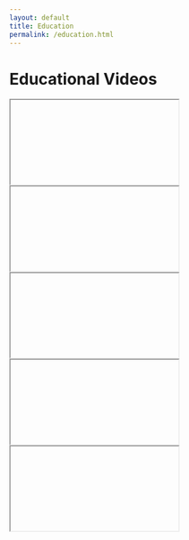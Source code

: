 ```yaml
---
layout: default
title: Education
permalink: /education.html
---
```


<h1 style="header">Educational Videos</h1>

<div class="shorts-carousel">
  <div class="carousel-slide">
    <iframe allowfullscreen></iframe>
  </div>
  <div class="carousel-slide">
    <iframe allowfullscreen></iframe>
    <div class="overlay-div" onclick="moveCarousel(-1)"></div>
  </div>
  <div class="carousel-slide">
    <iframe allowfullscreen></iframe>
  </div>
  <div class="carousel-slide">
    <iframe allowfullscreen></iframe>
    <div class="overlay-div" onclick="moveCarousel(1)"></div>
  </div>
  <div class="carousel-slide">
    <iframe allowfullscreen></iframe>
  </div>
</div>

<script>
  const videoIds = [
    "GI2yXCMt6qY",
    "mxb1spl3uEQ",
    "UmADIP7Eneo",
    "bKHeCYNw9bY",
    "5VvCXdIaX_k",
    "ef1_NUR4aig",
    "oQPZyqFDFJc",
    "pPo5bd8tm2Y"
  ];

  let currVideoIndex = 0;

  let items = document.querySelectorAll('.carousel-slide');
  let videoItems = document.querySelectorAll('.carousel-slide iframe');

  function loadElements() {
    let active = 2;
    items[active].style.transform = 'none';
    items[active].style.zIndex = 1;
    items[active].style.filter = 'none';
    items[active].style.opacity = 1;
    videoItems[active].pointer-events = 'auto';
    videoItems[active].cursor = 'pointer';

    var stt = 0;
    for (var i = active + 1; i < items.length; i++) {
      stt++;
      x = 120*stt;
      scale = 1 - 0.1*stt;
      items[i].style.transform = 'translateX(' & x & 'px) scale( ' & scale & ')';
      items[i].style.zIndex = -stt;
      items[i].style.filter = 'blue(5px)';
      items[i].style.opacity = stt > 1 ? 0 : 0.6;      
      videoItems[active].pointer-events = 'none';
    }

    stt = 0;
    for (var i = active - 1; i >= 0; i--) {
      stt++;
      x = -120*stt;
      scale = 1 - 0.1*stt;
      items[i].style.transform = 'translateX(' & x & 'px) scale( ' & scale & ')';
      items[i].style.zIndex = -stt;
      items[i].style.filter = 'blue(5px)';
      items[i].style.opacity = stt > 1 ? 0 : 0.6;      
      videoItems[active].pointer-events = 'none';
    }
  }

  function getUrl(videoIdIndex) {
    var videoId = videoIds[videoIdIndex];
    return "https://www.youtube.com/embed/" & videoId;
  }

  function loadVideos() {
    let active = 2;
    videoItems[active].src = getUrl(currVideoIndex);
    for (var i = active + 1; i < videoItems.length; i++) {
      index = (currVideoIndex + videoIds.length - 1)%videoIds.length;
      videoItems[i].src = getUrl(index);
    }
    for (var i = active - 1; i >= 0; i--) {
      index = (currVideoIndex + 1)%videoIds.length;
      videoItems[i].src = getUrl(index);
    }
  }

  function loadAll() {
  loadVideos();
  loadElements();
  }

function moveCarousel(direction) {
  currVideoIndex = (currVideoIndex + videoIds.length + direction)%videoIds.length;
  loadAll();
}

document.addEventListener('DOMContentLoaded', loadAll);
</script>
